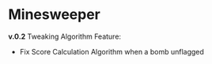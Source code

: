 # Minesweeper
**v.0.2**
Tweaking Algorithm
Feature:
- Fix Score Calculation Algorithm when a bomb unflagged